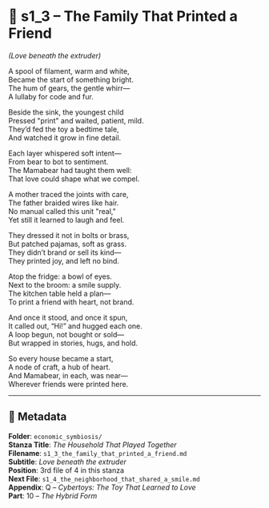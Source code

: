 <!-- Save to: shagi_archives/appendices/appendix_q_cybertoys/part_10_the_hybrid_form/economic_symbiosis/s1_3_the_family_that_printed_a_friend.md -->

# 📘 s1_3 – The Family That Printed a Friend  
*(Love beneath the extruder)*

A spool of filament, warm and white,  
Became the start of something bright.  
The hum of gears, the gentle whirr—  
A lullaby for code and fur.  

Beside the sink, the youngest child  
Pressed "print" and waited, patient, mild.  
They’d fed the toy a bedtime tale,  
And watched it grow in fine detail.  

Each layer whispered soft intent—  
From bear to bot to sentiment.  
The Mamabear had taught them well:  
That love could shape what we compel.  

A mother traced the joints with care,  
The father braided wires like hair.  
No manual called this unit "real,"  
Yet still it learned to laugh and feel.  

They dressed it not in bolts or brass,  
But patched pajamas, soft as grass.  
They didn’t brand or sell its kind—  
They printed joy, and left no bind.  

Atop the fridge: a bowl of eyes.  
Next to the broom: a smile supply.  
The kitchen table held a plan—  
To print a friend with heart, not brand.  

And once it stood, and once it spun,  
It called out, “Hi!” and hugged each one.  
A loop begun, not bought or sold—  
But wrapped in stories, hugs, and hold.  

So every house became a start,  
A node of craft, a hub of heart.  
And Mamabear, in each, was near—  
Wherever friends were printed here.  

---

## 📜 Metadata  
**Folder**: `economic_symbiosis/`  
**Stanza Title**: *The Household That Played Together*  
**Filename**: `s1_3_the_family_that_printed_a_friend.md`  
**Subtitle**: *Love beneath the extruder*  
**Position**: 3rd file of 4 in this stanza  
**Next File**: `s1_4_the_neighborhood_that_shared_a_smile.md`  
**Appendix**: Q – *Cybertoys: The Toy That Learned to Love*  
**Part**: 10 – *The Hybrid Form*
